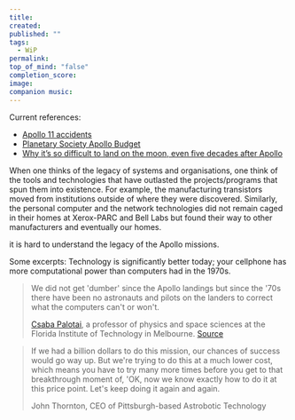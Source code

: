 ```yaml
---
title: 
created: 
published: ""
tags:
  - WiP
permalink: 
top_of_mind: "false"
completion_score: 
image: 
companion music:
---
```

Current references:
- [Apollo 11 accidents](https://www.livescience.com/65975-apollo-11-accidents.html)
- [Planetary Society Apollo Budget](https://www.planetary.org/space-policy/cost-of-apollo#:~:text=The%20United%20States%20spent%20%2425.8,for%20inflation%20to%202020%20dollars.)
- [Why it’s so difficult to land on the moon, even five decades after Apollo](https://edition.cnn.com/2024/02/21/world/moon-landing-attempts-challenges-scn/index.html)

When one thinks of the legacy of systems and organisations, one think of the tools and technologies that have outlasted the projects/programs that spun them into existence. For example, the manufacturing transistors moved from institutions outside of where they were discovered. Similarly, the personal computer and the network technologies did not remain caged in their homes at Xerox-PARC and Bell Labs but found their way to other manufacturers and eventually our homes.

it is hard to understand the legacy of the Apollo missions.


Some excerpts:
Technology is significantly better today; your cellphone has more computational power than computers had in the 1970s.

> We did not get 'dumber' since the Apollo landings but since the '70s there have been no astronauts and pilots on the landers to correct what the computers can't or won't.
> 
> [Csaba Palotai](https://www.fit.edu/faculty-profiles/p/palotai-csaba/), a professor of physics and space sciences at the Florida Institute of Technology in Melbourne. [Source](https://www.livescience.com/space/the-moon/everything-has-changed-since-apollo-why-landing-on-the-moon-is-still-incredibly-difficult-in-2024)


> If we had a billion dollars to do this mission, our chances of success would go way up. But we're trying to do this at a much lower cost, which means you have to try many more times before you get to that breakthrough moment of, 'OK, now we know exactly how to do it at this price point. Let's keep doing it again and again.
> 
> John Thornton, CEO of Pittsburgh-based Astrobotic Technology




